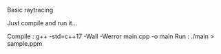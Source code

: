 Basic raytracing

Just compile and run it...

Compile : g++ -std=c++17 -Wall -Werror main.cpp -o main
Run     : ./main > sample.ppm
